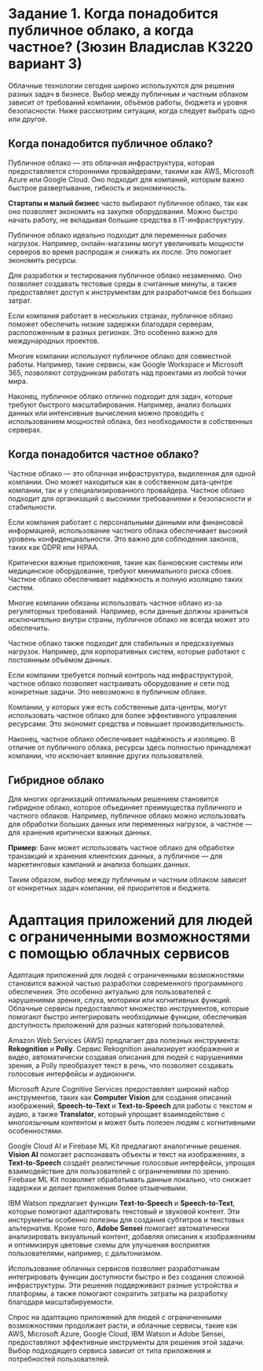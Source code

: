 # Задание 1. Когда понадобится публичное облако, а когда частное? (Зюзин Владислав К3220 вариант 3)

Облачные технологии сегодня широко используются для решения разных задач в бизнесе. Выбор между публичным и частным облаком зависит от требований компании, объёмов работы, бюджета и уровня безопасности. Ниже рассмотрим ситуации, когда следует выбрать одно или другое.

## Когда понадобится публичное облако?

Публичное облако — это облачная инфраструктура, которая предоставляется сторонними провайдерами, такими как AWS, Microsoft Azure или Google Cloud. Оно подходит для компаний, которым важно быстрое развертывание, гибкость и экономичность.

**Стартапы и малый бизнес** часто выбирают публичное облако, так как оно позволяет экономить на закупке оборудования. Можно быстро начать работу, не вкладывая большие средства в IT-инфраструктуру.

Публичное облако идеально подходит для переменных рабочих нагрузок. Например, онлайн-магазины могут увеличивать мощности серверов во время распродаж и снижать их после. Это помогает экономить ресурсы.

Для разработки и тестирования публичное облако незаменимо. Оно позволяет создавать тестовые среды в считанные минуты, а также предоставляет доступ к инструментам для разработчиков без больших затрат.

Если компания работает в нескольких странах, публичное облако поможет обеспечить низкие задержки благодаря серверам, расположенным в разных регионах. Это особенно важно для международных проектов.

Многие компании используют публичное облако для совместной работы. Например, такие сервисы, как Google Workspace и Microsoft 365, позволяют сотрудникам работать над проектами из любой точки мира.

Наконец, публичное облако отлично подходит для задач, которые требуют быстрого масштабирования. Например, анализ больших данных или интенсивные вычисления можно проводить с использованием мощностей облака, без необходимости в собственных серверах.

## Когда понадобится частное облако?

Частное облако — это облачная инфраструктура, выделенная для одной компании. Оно может находиться как в собственном дата-центре компании, так и у специализированного провайдера. Частное облако подходит для организаций с высокими требованиями к безопасности и стабильности.

Если компания работает с персональными данными или финансовой информацией, использование частного облака обеспечивает высокий уровень конфиденциальности. Это важно для соблюдения законов, таких как GDPR или HIPAA.

Критически важные приложения, такие как банковские системы или медицинское оборудование, требуют минимального риска сбоев. Частное облако обеспечивает надёжность и полную изоляцию таких систем.

Многие компании обязаны использовать частное облако из-за регуляторных требований. Например, если данные должны храниться исключительно внутри страны, публичное облако не всегда может это обеспечить.

Частное облако также подходит для стабильных и предсказуемых нагрузок. Например, для корпоративных систем, которые работают с постоянным объёмом данных.

Если компании требуется полный контроль над инфраструктурой, частное облако позволяет настраивать оборудование и сети под конкретные задачи. Это невозможно в публичном облаке.

Компании, у которых уже есть собственные дата-центры, могут использовать частное облако для более эффективного управления ресурсами. Это экономит средства и повышает производительность.

Наконец, частное облако обеспечивает надёжность и изоляцию. В отличие от публичного облака, ресурсы здесь полностью принадлежат компании, что исключает влияние других пользователей.

## Гибридное облако

Для многих организаций оптимальным решением становится гибридное облако, которое объединяет преимущества публичного и частного облаков. Например, публичное облако можно использовать для обработки больших данных или переменных нагрузок, а частное — для хранения критически важных данных. 

**Пример**: Банк может использовать частное облако для обработки транзакций и хранения клиентских данных, а публичное — для маркетинговых кампаний и анализа больших данных.

Таким образом, выбор между публичным и частным облаком зависит от конкретных задач компании, её приоритетов и бюджета.

# Адаптация приложений для людей с ограниченными возможностями с помощью облачных сервисов

Адаптация приложений для людей с ограниченными возможностями становится важной частью разработки современного программного обеспечения. Это особенно актуально для пользователей с нарушениями зрения, слуха, моторики или когнитивных функций. Облачные сервисы предоставляют множество инструментов, которые помогают быстро интегрировать необходимые функции, обеспечивая доступность приложений для разных категорий пользователей.

Amazon Web Services (AWS) предлагает два полезных инструмента: **Rekognition** и **Polly**. Сервис Rekognition анализирует изображения и видео, автоматически создавая описания для людей с нарушениями зрения, а Polly преобразует текст в речь, что позволяет создавать голосовые интерфейсы и аудиокниги.

Microsoft Azure Cognitive Services предоставляет широкий набор инструментов, таких как **Computer Vision** для создания описаний изображений, **Speech-to-Text** и **Text-to-Speech** для работы с текстом и аудио, а также **Translator**, который упрощает взаимодействие с многоязычным контентом и может быть полезен людям с когнитивными особенностями.

Google Cloud AI и Firebase ML Kit предлагают аналогичные решения. **Vision AI** помогает распознавать объекты и текст на изображениях, а **Text-to-Speech** создаёт реалистичные голосовые интерфейсы, упрощая взаимодействие для пользователей с ограничениями по зрению. Firebase ML Kit позволяет обрабатывать данные локально, что снижает задержки и делает приложения более отзывчивыми.

IBM Watson предлагает функции **Text-to-Speech** и **Speech-to-Text**, которые помогают адаптировать текстовый и звуковой контент. Эти инструменты особенно полезны для создания субтитров и текстовых альтернатив. Кроме того, **Adobe Sensei** помогает автоматически анализировать визуальный контент, добавляя описания к изображениям и оптимизируя цветовые схемы для улучшения восприятия пользователями, например, с дальтонизмом.

Использование облачных сервисов позволяет разработчикам интегрировать функции доступности быстро и без создания сложной инфраструктуры. Эти решения поддерживают разные устройства и платформы, а также помогают сократить затраты на разработку благодаря масштабируемости.

Спрос на адаптацию приложений для людей с ограниченными возможностями продолжает расти, и облачные сервисы, такие как AWS, Microsoft Azure, Google Cloud, IBM Watson и Adobe Sensei, предоставляют эффективные инструменты для решения этой задачи. Выбор подходящего сервиса зависит от типа приложения и потребностей пользователей.


